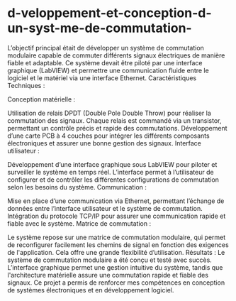 # d-veloppement-et-conception-d-un-syst-me-de-commutation-
L’objectif principal était de développer un système de commutation modulaire capable de commuter différents signaux électriques de manière fiable et adaptable. Ce système devait être piloté par une interface graphique (LabVIEW) et permettre une communication fluide entre le logiciel et le matériel via une interface Ethernet.
Caractéristiques Techniques :

Conception matérielle :

Utilisation de relais DPDT (Double Pole Double Throw) pour réaliser la commutation des signaux.
Chaque relais est commandé via un transistor, permettant un contrôle précis et rapide des commutations.
Développement d’une carte PCB à 4 couches pour intégrer les différents composants électroniques et assurer une bonne gestion des signaux.
Interface utilisateur :

Développement d’une interface graphique sous LabVIEW pour piloter et surveiller le système en temps réel.
L’interface permet à l’utilisateur de configurer et de contrôler les différentes configurations de commutation selon les besoins du système.
Communication :

Mise en place d’une communication via Ethernet, permettant l’échange de données entre l’interface utilisateur et le système de commutation.
Intégration du protocole TCP/IP pour assurer une communication rapide et fiable avec le système.
Matrice de commutation :

Le système repose sur une matrice de commutation modulaire, qui permet de reconfigurer facilement les chemins de signal en fonction des exigences de l'application. Cela offre une grande flexibilité d’utilisation.
Résultats :
Le système de commutation modulaire a été conçu et testé avec succès. L’interface graphique permet une gestion intuitive du système, tandis que l'architecture matérielle assure une commutation rapide et fiable des signaux. Ce projet a permis de renforcer mes compétences en conception de systèmes électroniques et en développement logiciel.
